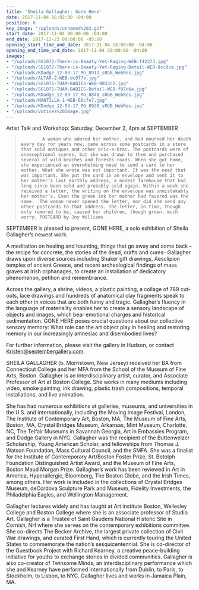 ```yaml
---
title: 'Sheila Gallagher: Gone Here'
date: 2017-11-04 16:02:00 -04:00
position: 0
key_image: "/uploads/unnamed%202.gif"
start_date: 2017-11-04 00:00:00 -04:00
end_date: 2017-12-23 00:00:00 -05:00
opening_start_time_and_date: 2017-11-04 18:00:00 -04:00
opening_end_time_and_date: 2017-11-04 20:00:00 -04:00
images:
- "/uploads/SG1072-There-is-Beauty-Yet-Raging-WEB-f42373.jpg"
- "/uploads/SG1072-There-is-Beauty-Yet-Raging-Detail-WEB-8cc9ca.jpg"
- "/uploads/KDodge_12-03-17_MG_8911_sRGB_WebRes.jpg"
- "/uploads/ALTAR-2-WEB-dc977b.jpg"
- "/uploads/SG1071-TUAM-BABIES-WEB-9033c2.jpg"
- "/uploads/SG1071-TUAM-BABIES-Detail-WEB-f97c6a.jpg"
- "/uploads/KDodge_12-03-17_MG_8840_sRGB_WebRes.jpg"
- "/uploads/MANTILLA-1-WEB-66cfe7.jpg"
- "/uploads/KDodge_12-03-17_MG_8930_sRGB_WebRes.jpg"
- "/uploads/Votives%20Image.jpg"
---
```


Artist Talk and Workshop: Saturday, December 2, 4pm at SEPTEMBER

> `        A woman who adored her mother, and had mourned her death every day for years now, came
across some postcards in a store that sold antiques and other bric-a-brac. The postcards were of unexceptional scenes, but she was drawn to them and purchased several of wild beaches and forests roads. When she got home, she experienced an overwhelming need to send a card to her mother.
	What she wrote was not important. It was the need that was important.
	She put the card in an envelope and sent it to her mother’s last earthly address, a modest farmhouse that had long since been sold and probably sold again.
	Within a week she received a letter, the writing on the envelope was unmistakably her mother’s. Even the green ink her mother had favored was the same. 
	The woman never opened the letter, nor did she send any other postcards to that address.
	The letter, in time, though only rumored to be, caused her children, though grown, much worry.
POSTCARD by Joy Williams`


SEPTEMBER is pleased to present, GONE HERE, a solo exhibition of Sheila Gallagher’s newest work.

A meditation on healing and haunting, things that go away and come back – the recipe for concrete, the stories of the dead, crafts and cures- Gallagher draws upon diverse sources including Shaker gift drawings, Aesclipion temples of ancient Greece, and recent archeological findings of mass graves at Irish orphanages, to create an installation of dedicatory phenomenon, petition and remembrance. 

Across the gallery, a shrine, videos, a plastic painting, a collage of 789 cut-outs, lace drawings and hundreds of anatomical clay fragments speak to each other in voices that are both funny and tragic. Gallagher’s fluency in the language of materiality enables her to create a sensory landscape of objects and images, which bear emotional charges and historical sedimentation. GONE HERE poses crucial questions about our collective sensory memory: What role can the art object play in healing and restoring memory in our increasingly amnesiac and disembodied lives?

For further information, please visit the gallery in Hudson, or contact Kristen@septembergallery.com.

SHEILA GALLAGHER (b. Morristown, New Jersey) received her BA from Connecticut College and her MFA from the School of the Museum of Fine Arts, Boston. Gallagher is an interdisciplinary artist, curator, and Associate Professor of Art at Boston College. She works in many mediums including video, smoke painting, ink drawing, plastic trash compositions, temporal installations, and live animation.

She has had numerous exhibitions at galleries, museums, and universities in the U.S. and internationally, including the Moving Image Festival, London, The Institute of Contemporary Art, Boston, MA, The Museum of Fine Arts, Boston, MA, Crystal Bridges Museum, Arkansas, Mint Museum, Charlotte, NC,  The Telfair Museums in  Savannah Georgia, Art in Embassies Program,  and Dodge Gallery in NYC. Gallagher was the recipient of the Buttenweizer Scholarship, Young American Scholar,  and fellowships from Thomas J. Watson Foundation,  Mass Cultural Council, and the SMFA. She was a finalist for the Institute of Contemporary Art/Boston Foster Prize, St. Botolph Foundation Distinguished Artist Award, and the Museum of Fine Arts, Boston Maud Morgan Prize. Gallagher’s work has been reviewed in Art in America, Hyperallergic, Bloomberg, The Boston Globe, and the Irish Times, among others. Her work is included in the collections of Crystal Bridges Museum, deCordova Sculpture Park and Museum, Fidelity Investments, the Philadelphia Eagles, and Wellington Management.

Gallagher lectures widely and has taught at Art institute Boston, Wellesley College and Boston College where she is an associate professor of Studio Art. Gallagher is a Trustee of Saint Gaudens National Historic Site in Cornish, NH where she serves on the contemporary exhibitions committee. She  co-directs The Becker Archive, the largest private collection of Civil War drawings, and curated First Hand, which is currently touring the United States to commemorate the nation’s sesquicentennial. She is co-director of the Guestbook Project with Richard Kearney, a creative peace-building initiative for youths to exchange stories in divided communities. Gallagher is also co-creator of Twinsome Minds, an interdisciplinary performance which she and Kearney have performed internationally from Dublin, to Paris, to Stockholm, to Lisbon, to NYC. Gallagher lives and works in Jamaica Plain, MA.
